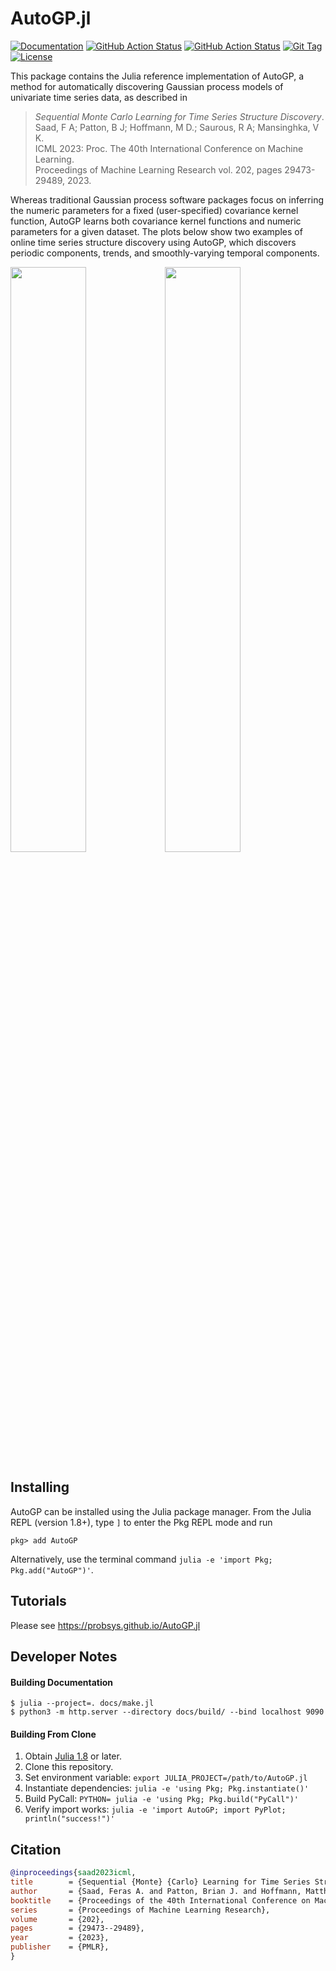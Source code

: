 # AutoGP.jl

[![Documentation](https://img.shields.io/badge/docs-latest-blue.svg)](https://probsys.github.io/AutoGP.jl/)
[![GitHub Action Status](https://github.com/probsys/AutoGP.jl/workflows/Documentation/badge.svg)](https://github.com/probsys/AutoGP.jl/actions/workflows/Documentation.yml)
[![GitHub Action Status](https://github.com/probsys/AutoGP.jl/workflows/Tutorials/badge.svg)](https://github.com/probsys/AutoGP.jl/actions/workflows/Tutorials.yml)
[![Git Tag](https://img.shields.io/github/v/tag/probsys/AutoGP.jl)](https://github.com/probsys/AutoGP.jl/tags)
[![License](https://img.shields.io/github/license/probsys/AutoGP.jl?color=lightgrey)](https://github.com/probsys/AutoGP.jl/blob/main/LICENSE.txt)


This package contains the Julia reference implementation of AutoGP, a
method for automatically discovering Gaussian process models of univariate
time series data, as described in

> _Sequential Monte Carlo Learning for Time Series Structure Discovery_.<br/>
> Saad, F A; Patton, B J; Hoffmann, M D.; Saurous, R A; Mansinghka, V K.<br/>
> ICML 2023: Proc. The 40th International Conference on Machine Learning.<br/>
> Proceedings of Machine Learning Research vol. 202, pages 29473-29489, 2023.

Whereas traditional Gaussian process software packages focus on inferring
the numeric parameters for a fixed (user-specified) covariance kernel
function, AutoGP learns both covariance kernel functions and numeric
parameters for a given dataset. The plots below show two examples of online
time series structure discovery using AutoGP, which discovers periodic
components, trends, and smoothly-varying temporal components.

<img style="float: left" src="./docs/src/assets/tsdl.161.gif" width="49%"/> <img style="float: center" src="./docs/src/assets/tsdl.533.gif" width="49%"/>

## Installing

AutoGP can be installed using the Julia package manager. From the Julia
REPL (version 1.8+), type `]` to enter the Pkg REPL mode and run

```
pkg> add AutoGP
```

Alternatively, use the terminal command
`julia -e 'import Pkg; Pkg.add("AutoGP")'`.

## Tutorials

Please see https://probsys.github.io/AutoGP.jl


## Developer Notes

#### Building Documentation

```
$ julia --project=. docs/make.jl
$ python3 -m http.server --directory docs/build/ --bind localhost 9090
```

#### Building From Clone

1. Obtain [Julia 1.8](https://julialang.org/downloads/) or later.
2. Clone this repository.
3. Set environment variable: `export JULIA_PROJECT=/path/to/AutoGP.jl`
4. Instantiate dependencies: `julia -e 'using Pkg; Pkg.instantiate()'`
5. Build PyCall: `PYTHON= julia -e 'using Pkg; Pkg.build("PyCall")'`
6. Verify import works: `julia -e 'import AutoGP; import PyPlot; println("success!")'`

## Citation

```bibtex
@inproceedings{saad2023icml,
title        = {Sequential {Monte} {Carlo} Learning for Time Series Structure Discovery},
author       = {Saad, Feras A. and Patton, Brian J. and Hoffmann, Matthew D. and Saurous, Rif A. and Mansinghka, V. K.},
booktitle    = {Proceedings of the 40th International Conference on Machine Learning},
series       = {Proceedings of Machine Learning Research},
volume       = {202},
pages        = {29473--29489},
year         = {2023},
publisher    = {PMLR},
}
```
